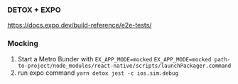 ### DETOX + EXPO
https://docs.expo.dev/build-reference/e2e-tests/

### Mocking
1. Start a Metro Bunder with `EX_APP_MODE=mocked`
`EX_APP_MODE=mocked path-to-project/node_modules/react-native/scripts/launchPackager.command`
2. run expo command
`yarn detox jest -c ios.sim.debug`


